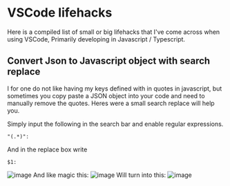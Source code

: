 # VSCode lifehacks

Here is a compiled list of small or big lifehacks that I've come across when using VSCode, Primarily developing in Javascript / Typescript.

## Convert Json to Javascript object with search replace
I for one do not like having my keys defined with in quotes in javascript, but sometimes you copy paste a JSON object into your code and need to manually remove the quotes.
Heres were a small search replace will help you.

Simply input the following in the search bar and enable regular expressions.
```
"(.*)":
```
And in the replace box write
```
$1:
```
![image](https://i.imgur.com/61Qv2xh.png)
And like magic this:
![image](https://i.imgur.com/O076s6H.png)
Will turn into this:
![image](https://i.imgur.com/cjrYlSN.png)
